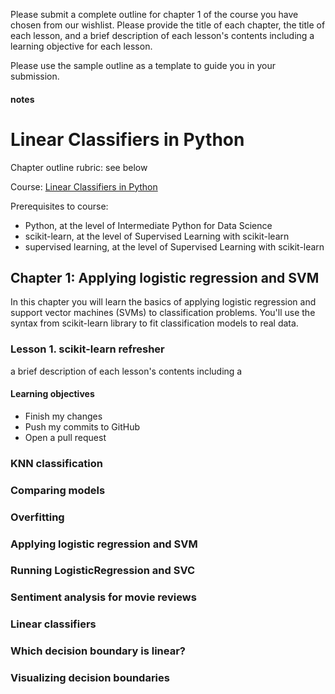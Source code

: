 Please submit a complete outline for chapter 1 of the course you have chosen from our wishlist.
Please provide
the title of each chapter,
the title of each lesson, and
a brief description of each lesson's contents including a learning objective for each lesson.

Please use the sample outline as a template to guide you in your submission.

#### notes ####

# Linear Classifiers in Python

Chapter outline rubric: see below

Course: [Linear Classifiers in Python](https://www.datacamp.com/courses/linear-classifiers-in-python)

Prerequisites to course:
* Python, at the level of Intermediate Python for Data Science
* scikit-learn, at the level of Supervised Learning with scikit-learn
* supervised learning, at the level of Supervised Learning with scikit-learn

## Chapter 1: Applying logistic regression and SVM
In this chapter you will learn the basics of applying logistic regression and support vector machines (SVMs) to classification problems. You'll use the syntax from scikit-learn library to fit classification models to real data.

### Lesson 1. scikit-learn refresher
a brief description of each lesson's contents including a

#### Learning objectives
* Finish my changes
* Push my commits to GitHub
* Open a pull request

### KNN classification
### Comparing models
### Overfitting
### Applying logistic regression and SVM
### Running LogisticRegression and SVC
### Sentiment analysis for movie reviews
### Linear classifiers
### Which decision boundary is linear?
### Visualizing decision boundaries